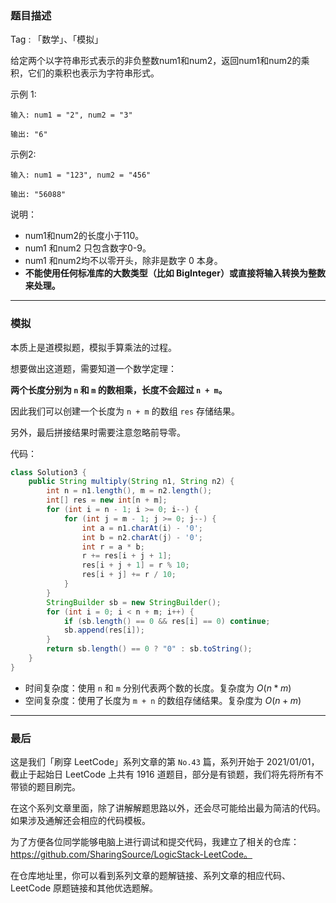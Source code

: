 ### 题目描述
Tag : 「数学」、「模拟」

给定两个以字符串形式表示的非负整数num1和num2，返回num1和num2的乘积，它们的乘积也表示为字符串形式。


示例 1:
```
输入: num1 = "2", num2 = "3"

输出: "6"
```
示例2:
```
输入: num1 = "123", num2 = "456"

输出: "56088"
```
说明：
* num1和num2的长度小于110。
* num1 和num2 只包含数字0-9。
* num1 和num2均不以零开头，除非是数字 0 本身。
* **不能使用任何标准库的大数类型（比如 BigInteger）或直接将输入转换为整数来处理。**

---

### 模拟

本质上是道模拟题，模拟手算乘法的过程。

想要做出这道题，需要知道一个数学定理：

**两个长度分别为 `n` 和 `m` 的数相乘，长度不会超过 `n + m`。**

因此我们可以创建一个长度为 `n + m` 的数组 `res` 存储结果。

另外，最后拼接结果时需要注意忽略前导零。

代码：
```Java []
class Solution3 {
    public String multiply(String n1, String n2) {
        int n = n1.length(), m = n2.length();
        int[] res = new int[n + m];
        for (int i = n - 1; i >= 0; i--) {
            for (int j = m - 1; j >= 0; j--) {
                int a = n1.charAt(i) - '0';
                int b = n2.charAt(j) - '0';
                int r = a * b;
                r += res[i + j + 1];
                res[i + j + 1] = r % 10;
                res[i + j] += r / 10;
            }
        }
        StringBuilder sb = new StringBuilder();
        for (int i = 0; i < n + m; i++) {
            if (sb.length() == 0 && res[i] == 0) continue;
            sb.append(res[i]);
        }
        return sb.length() == 0 ? "0" : sb.toString();
    }
}
```
* 时间复杂度：使用 `n` 和 `m` 分别代表两个数的长度。复杂度为 $O(n * m)$
* 空间复杂度：使用了长度为 `m + n` 的数组存储结果。复杂度为 $O(n + m)$

---

### 最后

这是我们「刷穿 LeetCode」系列文章的第 `No.43` 篇，系列开始于 2021/01/01，截止于起始日 LeetCode 上共有 1916 道题目，部分是有锁题，我们将先将所有不带锁的题目刷完。

在这个系列文章里面，除了讲解解题思路以外，还会尽可能给出最为简洁的代码。如果涉及通解还会相应的代码模板。

为了方便各位同学能够电脑上进行调试和提交代码，我建立了相关的仓库：https://github.com/SharingSource/LogicStack-LeetCode。

在仓库地址里，你可以看到系列文章的题解链接、系列文章的相应代码、LeetCode 原题链接和其他优选题解。

